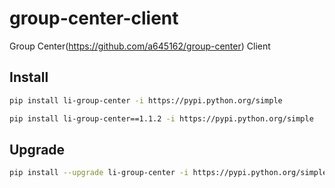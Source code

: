 # group-center-client

Group Center(https://github.com/a645162/group-center) Client

## Install

```bash
pip install li-group-center -i https://pypi.python.org/simple
```

```bash
pip install li-group-center==1.1.2 -i https://pypi.python.org/simple
```

## Upgrade

```bash
pip install --upgrade li-group-center -i https://pypi.python.org/simple
```
